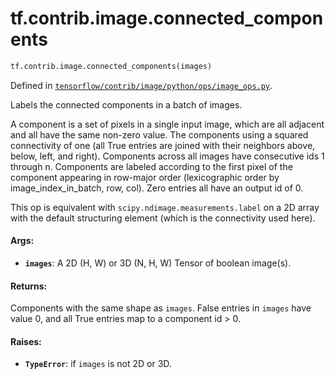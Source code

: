 <div itemscope itemtype="http://developers.google.com/ReferenceObject">
<meta itemprop="name" content="tf.contrib.image.connected_components" />
<meta itemprop="path" content="Stable" />
</div>

# tf.contrib.image.connected_components

``` python
tf.contrib.image.connected_components(images)
```



Defined in [`tensorflow/contrib/image/python/ops/image_ops.py`](/code/stable/tensorflow/contrib/image/python/ops/image_ops.py).

Labels the connected components in a batch of images.

A component is a set of pixels in a single input image, which are all adjacent
and all have the same non-zero value. The components using a squared
connectivity of one (all True entries are joined with their neighbors above,
below, left, and right). Components across all images have consecutive ids 1
through n. Components are labeled according to the first pixel of the
component appearing in row-major order (lexicographic order by
image_index_in_batch, row, col). Zero entries all have an output id of 0.

This op is equivalent with `scipy.ndimage.measurements.label` on a 2D array
with the default structuring element (which is the connectivity used here).

#### Args:

* <b>`images`</b>: A 2D (H, W) or 3D (N, H, W) Tensor of boolean image(s).


#### Returns:

Components with the same shape as `images`. False entries in `images` have
value 0, and all True entries map to a component id > 0.


#### Raises:

* <b>`TypeError`</b>: if `images` is not 2D or 3D.